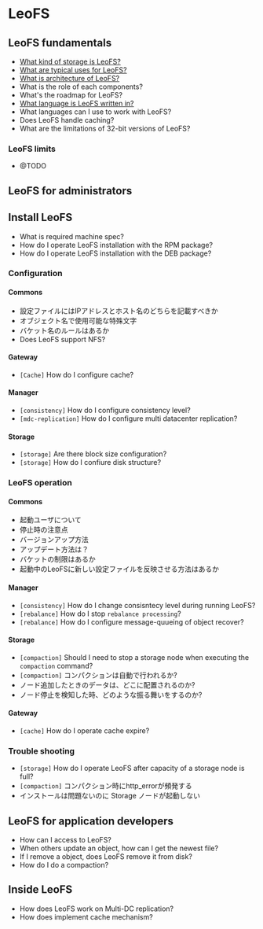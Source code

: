# LeoFS 
## LeoFS fundamentals
* [What kind of storage is LeoFS?](contents/what-kind-of-storage-is-leofs.md)
* [What are typical uses for LeoFS?](contents/what-are-typical-uses-for-leofs.md)
* [What is architecture of LeoFS?](contents/what-is-architecture-of-leofs.md)
* What is the role of each components?
* What's the roadmap for LeoFS?
* [What language is LeoFS written in?](contents/what-language-is-leofs-written-in.md)
* What languages can I use to work with LeoFS?
* Does LeoFS handle caching?
* What are the limitations of 32-bit versions of LeoFS?


### LeoFS limits
* @TODO

## LeoFS for administrators
## Install LeoFS
* What is required machine spec?
* How do I operate LeoFS installation with the RPM package?
* How do I operate LeoFS installation with the DEB package?


### Configuration
#### Commons
* 設定ファイルにはIPアドレスとホスト名のどちらを記載すべきか
* オブジェクト名で使用可能な特殊文字
* バケット名のルールはあるか
* Does LeoFS support NFS?

#### Gateway
* ``[Cache]`` How do I configure cache?

#### Manager
* ``[consistency]`` How do I configure consistency level?
* ``[mdc-replication]`` How do I configure multi datacenter replication?

#### Storage
* ``[storage]`` Are there block size configuration? 
* ``[storage]`` How do I confiure disk structure?


### LeoFS operation
#### Commons
* 起動ユーザについて
* 停止時の注意点
* バージョンアップ方法
* アップデート方法は？
* バケットの制限はあるか
* 起動中のLeoFSに新しい設定ファイルを反映させる方法はあるか

#### Manager
* ``[consistency]`` How do I change consisntecy level during running LeoFS?
* ``[rebalance]`` How do I stop ``rebalance processing``?
* ``[rebalance]`` How do I configure message-quueing of object recover?

#### Storage
* ``[compaction]`` Should I need to stop a storage node when executing the ``compaction`` command?
* ``[compaction]`` コンパクションは自動で行われるか?
* ノード追加したときのデータは、どこに配置されるのか?
* ノード停止を検知した時、どのような振る舞いをするのか?

#### Gateway
* ``[cache]`` How do I operate cache expire?


### Trouble shooting
* ``[storage]`` How do I operate LeoFS after capacity of a storage node is full?
* ``[compaction]`` コンパクション時にhttp_errorが頻発する
* インストールは問題ないのに Storage ノードが起動しない

## LeoFS for application developers
* How can I access to LeoFS?
* When others update an object, how can I get the newest file?
* If I remove a object, does LeoFS remove it from disk?
* How do I do a compaction?

## Inside LeoFS
* How does LeoFS work on Multi-DC replication?
* How does implement cache mechanism?




